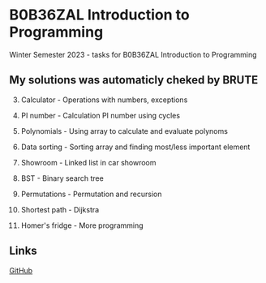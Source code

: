 # B0B36ZAL Introduction to Programming
Winter Semester 2023 - tasks for B0B36ZAL Introduction to Programming
## My solutions was automaticly cheked by BRUTE

3) Calculator - Operations with numbers, exceptions	

4) PI number	- Calculation PI number using cycles

5) Polynomials	- Using array to calculate and evaluate polynoms

6) Data sorting	- Sorting array and finding most/less important element

7) Showroom - Linked list in car showroom

8) BST	- Binary search tree

9) Permutations - Permutation and recursion

10) Shortest path - Dijkstra

11) Homer's fridge - More programming
## Links 
[GitHub](https://github.com/kramkvol/CVUT_ZAL)
